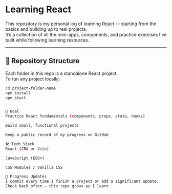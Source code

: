 # Learning React

This repository is my personal log of learning React — starting from the basics and building up to real projects.  
It’s a collection of all the mini-apps, components, and practice exercises I’ve built while following learning resources.

---

## 📂 Repository Structure

Each folder in this repo is a standalone React project.  
To run any project locally:

```bash
cd project-folder-name
npm install
npm start


🎯 Goal
Practice React fundamentals (components, props, state, hooks)

Build small, functional projects

Keep a public record of my progress on GitHub

🛠️ Tech Stack
React (CRA or Vite)

JavaScript (ES6+)

CSS Modules / Vanilla CSS

📅 Progress Updates
I commit every time I finish a project or add a significant update.
Check back often — this repo grows as I learn.
```
